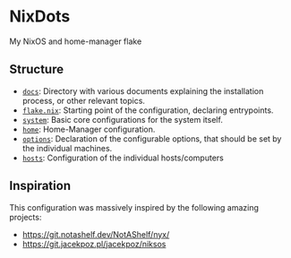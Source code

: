 # NixDots

My NixOS and home-manager flake

## Structure

- [`docs`](./docs): Directory with various documents explaining the installation process, or other relevant topics.
- [`flake.nix`](./flake.nix): Starting point of the configuration, declaring entrypoints.
- [`system`](./system/): Basic core configurations for the system itself.
- [`home`](./home): Home-Manager configuration.
- [`options`](./options/): Declaration of the configurable options, that should be set by the individual machines.
- [`hosts`](./hosts): Configuration of the individual hosts/computers

## Inspiration

This configuration was massively inspired by the following amazing projects:

- <https://git.notashelf.dev/NotAShelf/nyx/>
- <https://git.jacekpoz.pl/jacekpoz/niksos>
